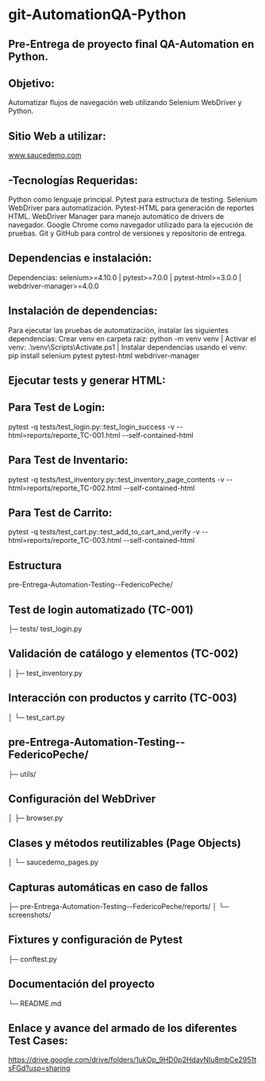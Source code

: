 # git-AutomationQA-Python

## Pre-Entrega de proyecto final QA-Automation en Python.

## Objetivo: 
Automatizar flujos de navegación web utilizando Selenium WebDriver y Python.

## Sitio Web a utilizar:
www.saucedemo.com

## -Tecnologías Requeridas:
Python como lenguaje principal.
Pytest para estructura de testing.
Selenium WebDriver para automatización.
Pytest-HTML para generación de reportes HTML.
WebDriver Manager para manejo automático de drivers de navegador.
Google Chrome como navegador utilizado para la ejecución de pruebas.
Git y GitHub para control de versiones y repositorio de entrega.

## Dependencias e instalación:
Dependencias: selenium>=4.10.0 | pytest>=7.0.0 | pytest-html>=3.0.0 | webdriver-manager>=4.0.0

## Instalación de dependencias: 
Para ejecutar las pruebas de automatización, instalar las siguientes dependencias:
Crear venv en carpeta raiz: python -m venv venv | Activar el venv: .\venv\Scripts\Activate.ps1 | Instalar dependencias usando el venv: pip install selenium pytest pytest-html webdriver-manager

## Ejecutar tests y generar HTML:
## Para Test de Login:
pytest -q tests/test_login.py::test_login_success -v --html=reports/reporte_TC-001.html --self-contained-html
## Para Test de Inventario:
pytest -q tests/test_inventory.py::test_inventory_page_contents -v --html=reports/reporte_TC-002.html --self-contained-html
## Para Test de Carrito:
pytest -q tests/test_cart.py::test_add_to_cart_and_verify -v --html=reports/reporte_TC-003.html --self-contained-html


## Estructura
pre-Entrega-Automation-Testing--FedericoPeche/
## Test de login automatizado (TC-001)
├─ tests/ test_login.py
## Validación de catálogo y elementos (TC-002)
│  ├─ test_inventory.py
## Interacción con productos y carrito (TC-003)
│  └─ test_cart.py
## pre-Entrega-Automation-Testing--FedericoPeche/
├─ utils/
## Configuración del WebDriver
│  ├─ browser.py
## Clases y métodos reutilizables (Page Objects)
│  └─ saucedemo_pages.py
## Capturas automáticas en caso de fallos
├─ pre-Entrega-Automation-Testing--FedericoPeche/reports/
│  └─ screenshots/
## Fixtures y configuración de Pytest
├─ conftest.py
## Documentación del proyecto
└─ README.md                

## Enlace y avance del armado de los diferentes Test Cases:
https://drive.google.com/drive/folders/1ukOp_9HD0p2HdavNIu8mbCe2951tsFGd?usp=sharing


